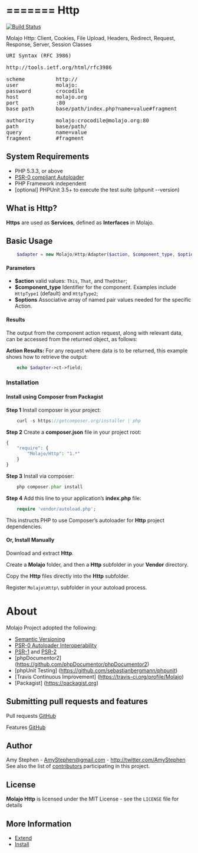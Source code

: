 =======
Http
=======

[![Build Status](https://travis-ci.org/Molajo/Http.png?branch=master)](https://travis-ci.org/Molajo/Http)

Molajo Http: Client, Cookies, File Upload, Headers, Redirect, Request, Response, Server, Session Classes
<pre>
URI Syntax (RFC 3986)

http://tools.ietf.org/html/rfc3986

scheme          http://
user            molajo:
password        crocodile
host            molajo.org
port            :80
base path       base/path/index.php?name=value#fragment

authority       molajo:crocodile@molajo.org:80
path            base/path/
query           name=value
fragment        #fragment
</pre>

## System Requirements ##

* PHP 5.3.3, or above
* [PSR-0 compliant Autoloader](https://github.com/php-fig/fig-standards/blob/master/accepted/PSR-0.md)
* PHP Framework independent
* [optional] PHPUnit 3.5+ to execute the test suite (phpunit --version)

## What is Http? ##

**Https** are used as **Services**, defined as **Interfaces** in Molajo.

## Basic Usage ##

```php
    $adapter = new Molajo/Http/Adapter($action, $component_type, $options);
```
#### Parameters ####

- **$action** valid values: `This`, `That`, and `TheOther`;
- **$component_type** Identifier for the component. Examples include `HttpType1` (default) and `HttpType2`;
- **$options** Associative array of named pair values needed for the specific Action.

#### Results ####

The output from the component action request, along with relevant data, can be accessed from the returned
object, as follows:

**Action Results:** For any request where data is to be returned, this example shows how to retrieve the output:

```php
    echo $adapter->ct->field;
```

### Installation

#### Install using Composer from Packagist

**Step 1** Install composer in your project:

```php
    curl -s https://getcomposer.org/installer | php
```

**Step 2** Create a **composer.json** file in your project root:

```php
{
    "require": {
        "Molajo/Http": "1.*"
    }
}
```

**Step 3** Install via composer:

```php
    php composer.phar install
```

**Step 4** Add this line to your application’s **index.php** file:

```php
    require 'vendor/autoload.php';
```

This instructs PHP to use Composer’s autoloader for **Http** project dependencies.

#### Or, Install Manually

Download and extract **Http**.

Create a **Molajo** folder, and then a **Http** subfolder in your **Vendor** directory.

Copy the **Http** files directly into the **Http** subfolder.

Register `Molajo\Http\` subfolder in your autoload process.

About
=====

Molajo Project adopted the following:

 * [Semantic Versioning](http://semver.org/)
 * [PSR-0 Autoloader Interoperability](https://github.com/php-fig/fig-standards/blob/master/accepted/PSR-0.md)
 * [PSR-1](https://github.com/php-fig/fig-standards/blob/master/accepted/PSR-1-basic-coding-standard.md)
 and [PSR-2](https://github.com/php-fig/fig-standards/blob/master/accepted/PSR-2-coding-style-guide.md)
 * [phpDocumentor2] (https://github.com/phpDocumentor/phpDocumentor2)
 * [phpUnit Testing] (https://github.com/sebastianbergmann/phpunit)
 * [Travis Continuous Improvement] (https://travis-ci.org/profile/Molajo)
 * [Packagist] (https://packagist.org)


Submitting pull requests and features
------------------------------------

Pull requests [GitHub](https://github.com/Molajo/Fileservices/pulls)

Features [GitHub](https://github.com/Molajo/Fileservices/issues)

Author
------

Amy Stephen - <AmyStephen@gmail.com> - <http://twitter.com/AmyStephen><br />
See also the list of [contributors](https://github.com/Molajo/Http/contributors) participating in this project.

License
-------

**Molajo Http** is licensed under the MIT License - see the `LICENSE` file for details

More Information
----------------
- [Extend](https://github.com/Molajo/Http/blob/master/.dev/Doc/extend.md)
- [Install](https://github.com/Molajo/Http/blob/master/.dev/Doc/install.md)
